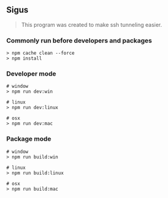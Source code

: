 ## Sigus
> This program was created to make ssh tunneling easier.

### Commonly run before developers and packages
```
> npm cache clean --force
> npm install
```

### Developer mode
```
# window
> npm run dev:win

# linux
> npm run dev:linux

# osx
> npm run dev:mac
```

### Package mode
```
# window
> npm run build:win

# linux
> npm run build:linux

# osx
> npm run build:mac
```
